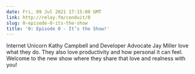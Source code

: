 ```yaml
---
date: Fri, 09 Jul 2021 17:15:00 GMT
link: http://relay.fm/conduit/0
slug: 0-episode-0-its-the-show
title: '0: Episode 0 - It’s the Show!'
---
```


Internet Unicorn Kathy Campbell and Developer Advocate Jay Miller love what they do. They also love productivity and how personal it can feel. Welcome to the new show where they share that love and realness with you!